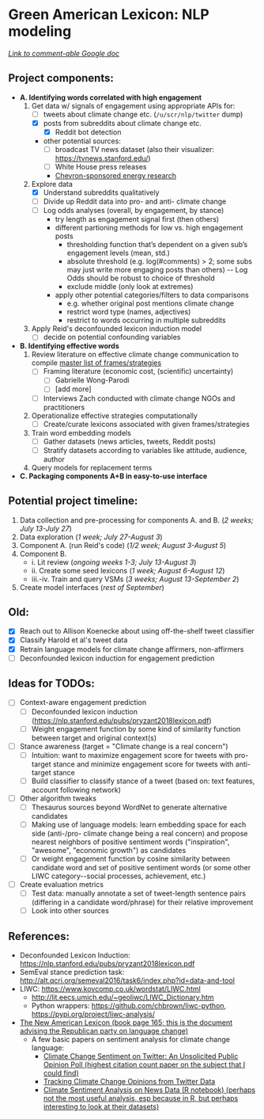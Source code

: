 # Green American Lexicon: NLP modeling

*[Link to comment-able Google doc](https://docs.google.com/document/d/19Jg9QInJdUQ0BOipj5rfdbyip-2kmw9c5c7xOoeC0Rg/edit)*

## Project components:
* **A. Identifying words correlated with high engagement**
	1. Get data w/ signals of engagement using appropriate APIs for:
		- [ ] tweets about climate change etc. (`/u/scr/nlp/twitter` dump)
		- [x] posts from subreddits about climate change etc.
			- [x] Reddit bot detection
		- other potential sources:
			- [ ] broadcast TV news dataset (also their visualizer: https://tvnews.stanford.edu/)
			- [ ] White House press releases
			- [Chevron-sponsored energy research](https://cisoft.usc.edu/uscchevron-frontiers-of-energy-resources-summer-camp/)
	2. Explore data
		- [x] Understand subreddits qualitatively
		- [ ] Divide up Reddit data into pro- and anti- climate change
		- [ ] Log odds analyses (overall, by engagement, by stance)
			* try length as engagement signal first (then others)
			* different partioning methods for low vs. high engagement posts
				* thresholding function that’s dependent on a given sub’s engagement levels (mean, std.)
				* absolute threshold (e.g. log(#comments) > 2; some subs may just write more engaging posts than others) -- Log Odds should be robust to choice of threshold 
				* exclude middle (only look at extremes)
			* apply other potential categories/filters to data comparisons 
				* e.g. whether original post mentions climate change
				* restrict word type (names, adjectives)
				* restrict to words occurring in multiple subreddits
	3. Apply Reid's deconfounded lexicon induction model
		- [ ] decide on potential confounding variables
* **B. Identifying effective words**
	1. Review literature on effective climate change communication to compile [master list of frames/strategies](https://docs.google.com/spreadsheets/d/1GEhVp_Yo9GPCnbvWYxIqJJRE556adaUOVjeBqd5Lky0/edit#gid=0)
		- [ ] Framing literature (economic cost, (scientific) uncertainty)
			- [ ] Gabrielle Wong-Parodi
			- [ ] [add more]
		- [ ] Interviews Zach conducted with climate change NGOs and practitioners
	4. Operationalize effective strategies computationally
		- [ ] Create/curate lexicons associated with given frames/strategies 
	5. Train word embedding models
		- [ ] Gather datasets (news articles, tweets, Reddit posts)
		- [ ] Stratify datasets according to variables like attitude, audience, author
	6. Query models for replacement terms
* **C. Packaging components A+B in easy-to-use interface**

## Potential project timeline:
1. Data collection and pre-processing for components A. and B. (*2 weeks; July 13-July 27*)
2. Data exploration (*1 week; July 27-August 3*)
3. Component A. (run Reid's code) (*1/2 week; August 3-August 5*)
4. Component B. 
	* i. Lit review (*ongoing weeks 1-3; July 13-August 3*)
	* ii. Create some seed lexicons (*1 week; August 6-August 12*)
	* iii.-iv. Train and query VSMs (*3 weeks; August 13-September 2*)
5. Create model interfaces (*rest of September*)

## Old:
- [x] Reach out to Allison Koenecke about using off-the-shelf tweet classifier
- [x] Classify Harold et al's tweet data
- [x] Retrain language models for climate change affirmers, non-affirmers
- [ ] Deconfounded lexicon induction for engagement prediction

## Ideas for TODOs:

- [ ] Context-aware engagement prediction
  - [ ] Deconfounded lexicon induction (https://nlp.stanford.edu/pubs/pryzant2018lexicon.pdf)
  - [ ] Weight engagement function by some kind of similarity function between target and original context(s)
- [ ] Stance awareness (target = "Climate change is a real concern")
  - [ ] Intuition: want to maximize engagement score for tweets with pro-target stance and minimize engagement score for tweets with anti-target stance
  - [ ] Build classifier to classify stance of a tweet (based on: text features, account following network)
- [ ] Other algorithm tweaks
  - [ ] Thesaurus sources beyond WordNet to generate alternative candidates
  - [ ] Making use of language models: learn embedding space for each side (anti-/pro- climate change being a real concern) and propose nearest neighbors of positive sentiment words ("inspiration", "awesome", "economic growth") as candidates
  - [ ] Or weight engagement function by cosine similarity between candidate word and set of positive sentiment words (or some other LIWC category--social processes, achievement, etc.) 
- [ ] Create evaluation metrics
  - [ ] Test data: manually annotate a set of tweet-length sentence pairs (differing in a candidate word/phrase) for their relative improvement
  - [ ] Look into other sources

## References:
- Deconfounded Lexicon Induction: https://nlp.stanford.edu/pubs/pryzant2018lexicon.pdf
- SemEval stance prediction task: http://alt.qcri.org/semeval2016/task6/index.php?id=data-and-tool
- LIWC: https://www.kovcomp.co.uk/wordstat/LIWC.html
	- http://lit.eecs.umich.edu/~geoliwc/LIWC_Dictionary.htm
	- Python wrappers: https://github.com/chbrown/liwc-python, https://pypi.org/project/liwc-analysis/
- [The New American Lexicon (book page 165; this is the document advising the Republican party on language change)](https://joshuakahnrussell.files.wordpress.com/2008/10/luntzplaybook2006.pdf)
  - A few basic papers on sentiment analysis for climate change language:
    - [Climate Change Sentiment on Twitter: An Unsolicited Public Opinion Poll (highest citation count paper on the subject that I could find)](https://www.ncbi.nlm.nih.gov/pmc/articles/PMC4546368/)
    - [Tracking Climate Change Opinions from Twitter Data](https://pdfs.semanticscholar.org/0a20/18c2a701d72d0ded2a9f58faf49f34099e81.pdf)
    - [Climate Sentiment Analysis on News Data (R notebook) (perhaps not the most useful analysis, esp because in R, but perhaps interesting to look at their datasets)](https://rstudio-pubs-static.s3.amazonaws.com/324881_09cff2f8816247d5b5750f9983abeb57.html)


